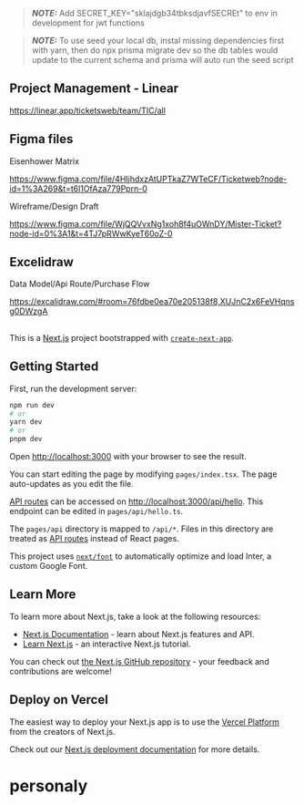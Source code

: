 > **_NOTE:_** Add SECRET_KEY="sklajdgb34tbksdjavfSECREt" to env in development for jwt functions

> **_NOTE:_**  To use seed your local db, instal missing dependencies first with yarn, then do npx prisma migrate dev so the db tables would update to the current schema and prisma will auto run the seed script

## Project Management - Linear
https://linear.app/ticketsweb/team/TIC/all

## Figma files

Eisenhower Matrix

https://www.figma.com/file/4HIjhdxzAtUPTkaZ7WTeCF/Ticketweb?node-id=1%3A269&t=t6l1OfAza779Pprn-0


Wireframe/Design Draft

https://www.figma.com/file/WjQQVvxNg1xoh8f4uOWnDY/Mister-Ticket?node-id=0%3A1&t=4TJ7pRWwKyeT60oZ-0

## Excelidraw

Data Model/Api Route/Purchase Flow

https://excalidraw.com/#room=76fdbe0ea70e205138f8,XUJnC2x6FeVHqnsg0DWzgA


##




This is a [Next.js](https://nextjs.org/) project bootstrapped with [`create-next-app`](https://github.com/vercel/next.js/tree/canary/packages/create-next-app).

## Getting Started

First, run the development server:

```bash
npm run dev
# or
yarn dev
# or
pnpm dev
```

Open [http://localhost:3000](http://localhost:3000) with your browser to see the result.

You can start editing the page by modifying `pages/index.tsx`. The page auto-updates as you edit the file.

[API routes](https://nextjs.org/docs/api-routes/introduction) can be accessed on [http://localhost:3000/api/hello](http://localhost:3000/api/hello). This endpoint can be edited in `pages/api/hello.ts`.

The `pages/api` directory is mapped to `/api/*`. Files in this directory are treated as [API routes](https://nextjs.org/docs/api-routes/introduction) instead of React pages.

This project uses [`next/font`](https://nextjs.org/docs/basic-features/font-optimization) to automatically optimize and load Inter, a custom Google Font.

## Learn More

To learn more about Next.js, take a look at the following resources:

- [Next.js Documentation](https://nextjs.org/docs) - learn about Next.js features and API.
- [Learn Next.js](https://nextjs.org/learn) - an interactive Next.js tutorial.

You can check out [the Next.js GitHub repository](https://github.com/vercel/next.js/) - your feedback and contributions are welcome!

## Deploy on Vercel

The easiest way to deploy your Next.js app is to use the [Vercel Platform](https://vercel.com/new?utm_medium=default-template&filter=next.js&utm_source=create-next-app&utm_campaign=create-next-app-readme) from the creators of Next.js.

Check out our [Next.js deployment documentation](https://nextjs.org/docs/deployment) for more details.
# personaly

